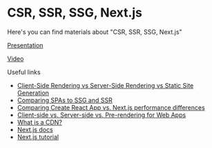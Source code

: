 # CSR, SSR, SSG, Next.js

Here's you can find materials about "CSR, SSR, SSG, Next.js"

[Presentation](https://solvdportal.sharepoint.com/:p:/s/GoogleDriveSolvdLABA/Ebx3pMwB1IhHthQKyuAp0VEBxyHq7jKja1urazInSBhZqA?e=9eFyIy)

[Video](https://teams.microsoft.com/l/meetingrecap?driveId=b%21fu09rKVbAkanFRzm-tf8OCSUMJvEDuxEtpYUx6qyIQc-AEKVh3x5SojtBIKDO9qU&driveItemId=01ZKRGP5ESICLBWRJSHRAYFPP5K2L5YCX2&sitePath=https%3A%2F%2Fsolvdportal-my.sharepoint.com%2F%3Av%3A%2Fg%2Fpersonal%2Flaba_solvd_com%2FEZJAlhtFMjxBgr39VpfcCvoBp-xg0bq3PtqXKTWtCQq1XA&fileUrl=https%3A%2F%2Fsolvdportal-my.sharepoint.com%2F%3Av%3A%2Fg%2Fpersonal%2Flaba_solvd_com%2FEZJAlhtFMjxBgr39VpfcCvoBp-xg0bq3PtqXKTWtCQq1XA&iCalUid=040000008200E00074C5B7101A82E00807E90603E753002BCCC8DB01000000000000000010000000001CF1AC3404E34780A05202880E4E3F&masterICalUid=040000008200E00074C5B7101A82E00800000000E753002BCCC8DB01000000000000000010000000001CF1AC3404E34780A05202880E4E3F&threadId=19%3Ameeting_NDc0YTQzNDAtN2FiYi00MjMzLWEzMmEtMWQ2NWM5MjQ4NmNl%40thread.v2&organizerId=9894d351-68d8-42d0-95d8-aa5f16e30e40&tenantId=5fd90985-f406-47a0-9043-89ffdca38307&callId=d606b4ac-12f4-4c67-8f3a-cc0deb4af8d5&threadType=Meeting&meetingType=Recurring&subType=RecapSharingLink_RecapChiclet)

Useful links

- [Client-Side Rendering vs Server-Side Rendering vs Static Site Generation](https://medium.com/verclaire-nine/client-side-rendering-vs-server-side-rendering-vs-static-site-generation-835972fc469c)
- [Comparing SPAs to SSG and SSR](https://fauna.com/blog/comparing-spas-to-ssg-and-ssr)
- [Comparing Create React App vs. Next.js performance differences](https://blog.logrocket.com/create-react-app-vs-next-js-performance-differences/)
- [Client-side vs. Server-side vs. Pre-rendering for Web Apps](https://www.toptal.com/front-end/client-side-vs-server-side-pre-rendering)
- [What is a CDN?](https://www.cloudflare.com/learning/cdn/what-is-a-cdn/)
- [Next.js docs](https://nextjs.org/docs/getting-started)
- [Next.js tutorial](https://nextjs.org/learn/foundations/about-nextjs)
